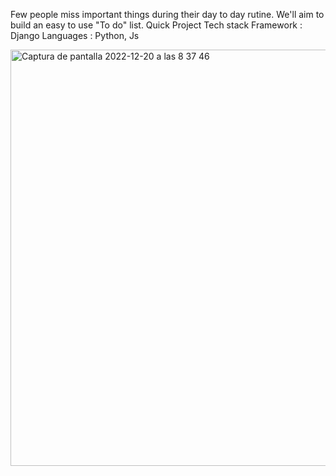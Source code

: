 Few people miss important things during their day to day rutine. 
We'll aim to build an easy to use "To do" list. 
Quick Project
Tech stack 
Framework : Django 
Languages : Python, Js

<img width="666" alt="Captura de pantalla 2022-12-20 a las 8 37 46" src="https://user-images.githubusercontent.com/81099969/208609980-cf96cdcc-5983-496f-8002-97cc1d566acd.png">
